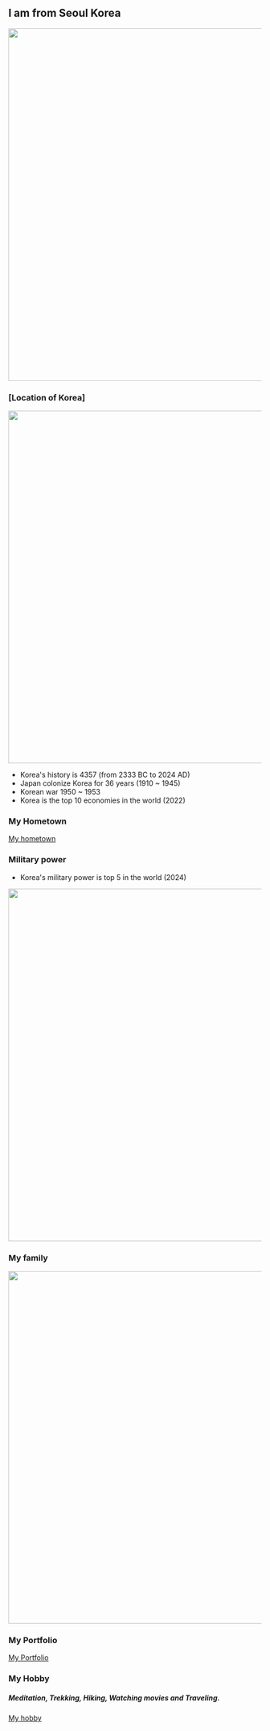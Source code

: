 
## I am from Seoul Korea
<img src="https://wsjung0516.github.io/ESL_presentation/images/Korean_flag2.jpg" width="1200" height="700">

### [Location of Korea]
<img src="https://wsjung0516.github.io/ESL_presentation/images/Korea_map.png" width="1200" height="700">

- Korea's history is 4357 (from 2333 BC to 2024 AD)
- Japan colonize Korea for 36 years (1910 ~ 1945)
- Korean war 1950 ~ 1953
- Korea is the top 10 economies in the world (2022)


### My Hometown
[My hometown](https://www.youtube.com/watch?v=ckfOIEx8yqU)

### Military power
- Korea's military power is top 5 in the world (2024)

<img src="https://wsjung0516.github.io/ESL_presentation/images/military_power.png" width="1200" height="700">


### My family
<img src="https://wsjung0516.github.io/ESL_presentation/images/family1.png" width="1200" height="700">

### My Portfolio
[My Portfolio](https://wsjung0516.github.io/homepage/)

### My Hobby
##### Meditation, Trekking, Hiking, Watching movies and Traveling.
[My hobby](https://www.youtube.com/watch?v=gyiJvOLZ1oI)

